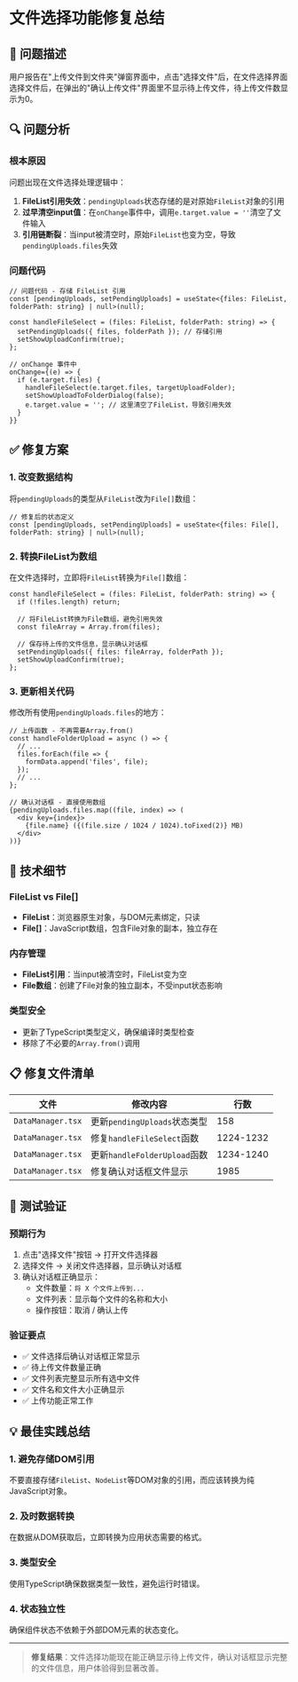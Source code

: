 # 文件选择功能修复总结

## 🐛 问题描述

用户报告在"上传文件到文件夹"弹窗界面中，点击"选择文件"后，在文件选择界面选择文件后，在弹出的"确认上传文件"界面里不显示待上传文件，待上传文件数显示为0。

## 🔍 问题分析

### 根本原因
问题出现在文件选择处理逻辑中：

1. **FileList引用失效**：`pendingUploads`状态存储的是对原始`FileList`对象的引用
2. **过早清空input值**：在`onChange`事件中，调用`e.target.value = ''`清空了文件输入
3. **引用链断裂**：当input被清空时，原始`FileList`也变为空，导致`pendingUploads.files`失效

### 问题代码
```tsx
// 问题代码 - 存储 FileList 引用
const [pendingUploads, setPendingUploads] = useState<{files: FileList, folderPath: string} | null>(null);

const handleFileSelect = (files: FileList, folderPath: string) => {
  setPendingUploads({ files, folderPath }); // 存储引用
  setShowUploadConfirm(true);
};

// onChange 事件中
onChange={(e) => {
  if (e.target.files) {
    handleFileSelect(e.target.files, targetUploadFolder);
    setShowUploadToFolderDialog(false);
    e.target.value = ''; // 这里清空了FileList，导致引用失效
  }
}}
```

## ✅ 修复方案

### 1. 改变数据结构
将`pendingUploads`的类型从`FileList`改为`File[]`数组：

```tsx
// 修复后的状态定义
const [pendingUploads, setPendingUploads] = useState<{files: File[], folderPath: string} | null>(null);
```

### 2. 转换FileList为数组
在文件选择时，立即将`FileList`转换为`File[]`数组：

```tsx
const handleFileSelect = (files: FileList, folderPath: string) => {
  if (!files.length) return;
  
  // 将FileList转换为File数组，避免引用失效
  const fileArray = Array.from(files);
  
  // 保存待上传的文件信息，显示确认对话框
  setPendingUploads({ files: fileArray, folderPath });
  setShowUploadConfirm(true);
};
```

### 3. 更新相关代码
修改所有使用`pendingUploads.files`的地方：

```tsx
// 上传函数 - 不再需要Array.from()
const handleFolderUpload = async () => {
  // ...
  files.forEach(file => {
    formData.append('files', file);
  });
  // ...
};

// 确认对话框 - 直接使用数组
{pendingUploads.files.map((file, index) => (
  <div key={index}>
    {file.name} ({(file.size / 1024 / 1024).toFixed(2)} MB)
  </div>
))}
```

## 🔧 技术细节

### FileList vs File[]
- **FileList**：浏览器原生对象，与DOM元素绑定，只读
- **File[]**：JavaScript数组，包含File对象的副本，独立存在

### 内存管理
- **FileList引用**：当input被清空时，FileList变为空
- **File数组**：创建了File对象的独立副本，不受input状态影响

### 类型安全
- 更新了TypeScript类型定义，确保编译时类型检查
- 移除了不必要的`Array.from()`调用

## 📋 修复文件清单

| 文件 | 修改内容 | 行数 |
|-----|---------|------|
| `DataManager.tsx` | 更新`pendingUploads`状态类型 | 158 |
| `DataManager.tsx` | 修复`handleFileSelect`函数 | 1224-1232 |
| `DataManager.tsx` | 更新`handleFolderUpload`函数 | 1234-1240 |
| `DataManager.tsx` | 修复确认对话框文件显示 | 1985 |

## 🎯 测试验证

### 预期行为
1. 点击"选择文件"按钮 → 打开文件选择器
2. 选择文件 → 关闭文件选择器，显示确认对话框
3. 确认对话框正确显示：
   - 文件数量：`将 X 个文件上传到...`
   - 文件列表：显示每个文件的名称和大小
   - 操作按钮：取消 / 确认上传

### 验证要点
- ✅ 文件选择后确认对话框正常显示
- ✅ 待上传文件数量正确
- ✅ 文件列表完整显示所有选中文件
- ✅ 文件名和文件大小正确显示
- ✅ 上传功能正常工作

## 💡 最佳实践总结

### 1. 避免存储DOM引用
不要直接存储`FileList`、`NodeList`等DOM对象的引用，而应该转换为纯JavaScript对象。

### 2. 及时数据转换
在数据从DOM获取后，立即转换为应用状态需要的格式。

### 3. 类型安全
使用TypeScript确保数据类型一致性，避免运行时错误。

### 4. 状态独立性
确保组件状态不依赖于外部DOM元素的状态变化。

---

> **修复结果**：文件选择功能现在能正确显示待上传文件，确认对话框显示完整的文件信息，用户体验得到显著改善。 
